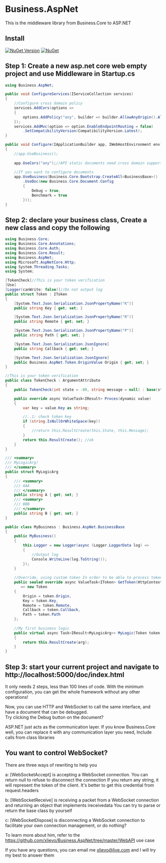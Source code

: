# Business.AspNet
This is the middleware library from Business.Core to ASP.NET
## Install
[![NuGet Version](https://img.shields.io/nuget/v/Business.AspNet.svg?style=flat)](https://www.nuget.org/packages/Business.AspNet/)
[![NuGet](https://img.shields.io/nuget/dt/Business.AspNet.svg)](https://www.nuget.org/packages/Business.AspNet)
## Step 1: Create a new asp.net core web empty project and use Middleware in Startup.cs
```C#
using Business.AspNet;

public void ConfigureServices(IServiceCollection services)
{
    //Configure cross domain policy
    services.AddCors(options =>
    {
        options.AddPolicy("any", builder => builder.AllowAnyOrigin().AllowAnyMethod().AllowAnyHeader());
    });
    services.AddMvc(option => option.EnableEndpointRouting = false)
        .SetCompatibilityVersion(CompatibilityVersion.Latest);
}

public void Configure(IApplicationBuilder app, IWebHostEnvironment env)
{
    //app.UseBusiness();
	
    app.UseCors("any");//API static documents need cross domain support
	
    //If you want to configure documents
    app.UseBusiness(Business.Core.Bootstrap.CreateAll<BusinessBase>()
        .UseDoc(new Business.Core.Document.Config
        {
            Debug = true,
            Benchmark = true
        }));
}
```
## Step 2: declare your business class, Create a new class and copy the following
```C#
using Business.Core;
using Business.Core.Annotations;
using Business.Core.Auth;
using Business.Core.Result;
using Business.AspNet;
using Microsoft.AspNetCore.Http;
using System.Threading.Tasks;
using System;

[TokenCheck]//This is your token verification
[Use]
[Logger(canWrite: false)]//Do not output log
public struct Token : IToken
{
    [System.Text.Json.Serialization.JsonPropertyName("K")]
    public string Key { get; set; }

    [System.Text.Json.Serialization.JsonPropertyName("R")]
    public string Remote { get; set; }

    [System.Text.Json.Serialization.JsonPropertyName("P")]
    public string Path { get; set; }

    [System.Text.Json.Serialization.JsonIgnore]
    public string Callback { get; set; }

    [System.Text.Json.Serialization.JsonIgnore]
    public Business.AspNet.Token.OriginValue Origin { get; set; }
}

//This is your token verification
public class TokenCheck : ArgumentAttribute
{
    public TokenCheck(int state = -80, string message = null) : base(state, message) { }

    public override async ValueTask<IResult> Proces(dynamic value)
    {
        var key = value.Key as string;

        //..1: check token key
        if (string.IsNullOrWhiteSpace(key))
        {
            //return this.ResultCreate(this.State, this.Message);
        }
        return this.ResultCreate(); //ok
    }
}

/// <summary>
/// MyLogicArg!
/// </summary>
public struct MyLogicArg
{
    /// <summary>
    /// AAA
    /// </summary>
    public string A { get; set; }
    /// <summary>
    /// BBB
    /// </summary>
    public string B { get; set; }
}

public class MyBusiness : Business.AspNet.BusinessBase
{
    public MyBusiness()
    {
        this.Logger = new Logger(async (Logger.LoggerData log) =>
        {
            //Output log
            Console.WriteLine(log.ToString());
        });
    }
	
    //Override, using custom token In order to be able to process token data
    public sealed override async ValueTask<IToken> GetToken(HttpContext context, Business.AspNet.Token token) 
       => new Token
    {
        Origin = token.Origin,
        Key = token.Key,
        Remote = token.Remote,
        Callback = token.Callback,
        Path = token.Path
    };
	
    //My first business logic
    public virtual async Task<IResult<MyLogicArg>> MyLogic(Token token, MyLogicArg arg)
    {
        return this.ResultCreate(arg);
    }
}
```
## Step 3: start your current project and navigate to http://localhost:5000/doc/index.html

It only needs 2 steps, less than 100 lines of code. With the minimum configuration, you can get the whole framework without any other operations!

Now, you can use HTTP and WebSocket to call the same interface, and have a document that can be debugged.   
Try clicking the Debug button on the document?

ASP.NET just acts as the communication layer. 
If you know Business.Core well, you can replace it with any communication layer you need, Include calls from class libraries

## You want to control WebSocket?
There are three ways of rewriting to help you

a: [WebSocketAccept] is accepting a WebSocket connection. You can return null to refuse to disconnect the connection
   If you return any string, it will represent the token of the client. It's better to get this credential from request.headers

b: [WebSocketReceive] is receiving a packet from a WebSocket connection and returning an object that implements ireceivedata
    You can try to parse or return the base class by yourself

c: [WebSocketDispose] is disconnecting a WebSocket connection to facilitate your own connection management, or do nothing?

To learn more about him, refer to the https://github.com/xlievo/Business.AspNet/tree/master/WebAPI use case

If you have any questions, you can email me xlievo@live.com and I will try my best to answer them
